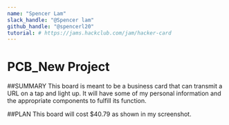 ```yaml
---
name: "Spencer Lam"
slack_handle: "@Spencer lam"
github_handle: "@spencerl20"
tutorial: # https://jams.hackclub.com/jam/hacker-card
---
```


# PCB_New Project

##SUMMARY
This board is meant to be a business card that can transmit a URL on a tap and light up. It will have some of my personal information and the appropriate components to fulfill its function.

##PLAN
This board will cost $40.79 as shown in my screenshot.

